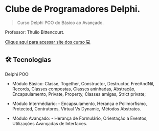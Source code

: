 # Clube de Programadores Delphi.

> Curso Delphi POO do Básico ao Avançado.

Professor: Thulio Bittencourt.

<a href="https://academiadocodigo.com.br/campanha/clube-de-programadores/" target="_blank">Clique aqui para acessar site dos curso 💻</a>


## 🛠️ Tecnologias
Delphi POO
 
 * Módulo Básico:
         Classe, Together, Constructor, Destructor, FreeAndNil, Records, Classes compostas, Classes aninhadas, Abstração, Encapsulamento, Private, Property, Classes amigas, Strict private;
 

 * Módulo Intermédiario:
        - Encapsulamento, Herança e Polimorfismo, Protected, Contrutores, Virtual Vs Dynamic, Métodos Abstratos.
 

* Módulo Avançado:
        - Herança de Formulário, Orientação a Eventos, Utilizações Avançadas de Interfaces.
 